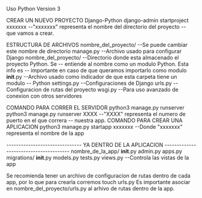 Uso Python Version 3

CREAR UN NUEVO PROYECTO Django-Python
    django-admin startproject xxxxxxx   --"xxxxxxx" representa el nombre del directorio del proyecto                                        --  que vamos a crear.

ESTRUCTURA DE ARCHIVOS
    nombre_del_proyecto/        --Se puede cambiar este nombre de directorio
        manage.py               --Archivo usado para configurar Django
        nombre_del_proyecto/    --Directorio donde esta almacenado el proyecto Python. Se
                                --  entiende al nombre como un modulo Python. Esta info es
                                --  importante en caso de que queramos importarlo como modulo
            __init__.py         --Archivo usado como indicador de que esta carpeta tiene un modulo                          --  Python
            settings.py         --Configuraciones de Django
            urls.py             --Configuracion de rutas del proyecto
            wsgi.py             --Para uso avanzado de conexion con otros servidores

COMANDO PARA CORRER EL SERVIDOR
    python3 manage.py runserver
    python3 manage.py runserver XXXX         --"XXXX" representa el numero de puerto en el que correra
                                            --  nuestra app.
COMANDO PARA CREAR UNA APLICACION
    python3 manage.py startapp xxxxxxx       --Donde "xxxxxxx" representa el nombre de la app


------------------------------- YA DENTRO DE LA APLICACION ---------------------------------------
nombre_de_la_app/
    __init__.py
    admin.py
    apps.py
    migrations/
        __init__.py
    models.py
    tests.py
    views.py                --Controla las vistas de la app

Se recomienda tener un archivo de configuracion de rutas dentro de cada app, por lo que para crearla corremos
    touch urls.py
Es importante asociar en nombre_del_proyecto/urls.py al arhivo de rutas dentro de la app.